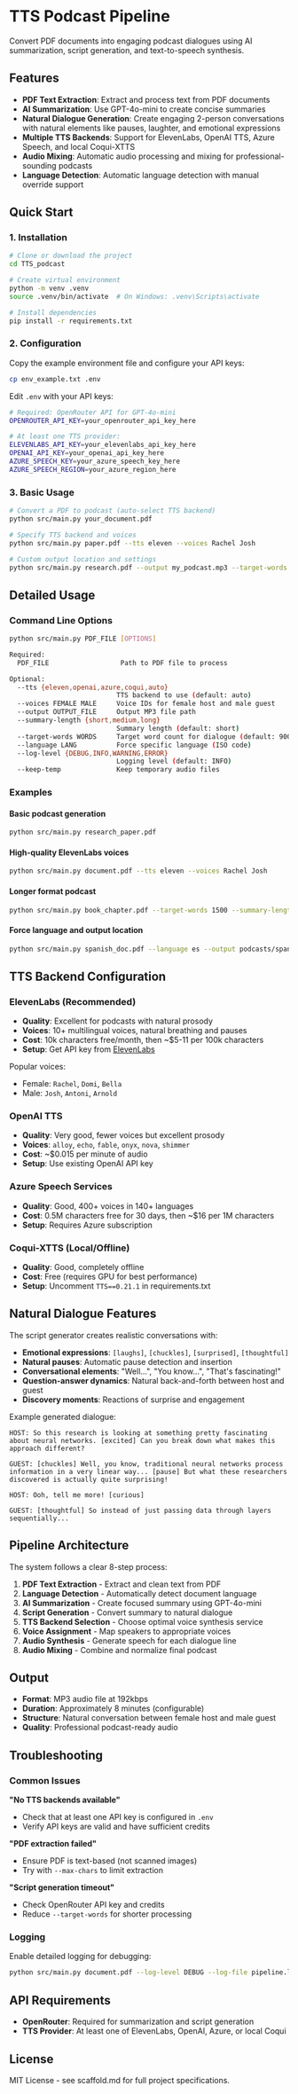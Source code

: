 # TTS Podcast Pipeline

Convert PDF documents into engaging podcast dialogues using AI summarization, script generation, and text-to-speech synthesis.

## Features

- **PDF Text Extraction**: Extract and process text from PDF documents
- **AI Summarization**: Use GPT-4o-mini to create concise summaries
- **Natural Dialogue Generation**: Create engaging 2-person conversations with natural elements like pauses, laughter, and emotional expressions
- **Multiple TTS Backends**: Support for ElevenLabs, OpenAI TTS, Azure Speech, and local Coqui-XTTS
- **Audio Mixing**: Automatic audio processing and mixing for professional-sounding podcasts
- **Language Detection**: Automatic language detection with manual override support

## Quick Start

### 1. Installation

```bash
# Clone or download the project
cd TTS_podcast

# Create virtual environment
python -m venv .venv
source .venv/bin/activate  # On Windows: .venv\Scripts\activate

# Install dependencies
pip install -r requirements.txt
```

### 2. Configuration

Copy the example environment file and configure your API keys:

```bash
cp env_example.txt .env
```

Edit `.env` with your API keys:

```bash
# Required: OpenRouter API for GPT-4o-mini
OPENROUTER_API_KEY=your_openrouter_api_key_here

# At least one TTS provider:
ELEVENLABS_API_KEY=your_elevenlabs_api_key_here
OPENAI_API_KEY=your_openai_api_key_here
AZURE_SPEECH_KEY=your_azure_speech_key_here
AZURE_SPEECH_REGION=your_azure_region_here
```

### 3. Basic Usage

```bash
# Convert a PDF to podcast (auto-select TTS backend)
python src/main.py your_document.pdf

# Specify TTS backend and voices
python src/main.py paper.pdf --tts eleven --voices Rachel Josh

# Custom output location and settings
python src/main.py research.pdf --output my_podcast.mp3 --target-words 1200
```

## Detailed Usage

### Command Line Options

```bash
python src/main.py PDF_FILE [OPTIONS]

Required:
  PDF_FILE                  Path to PDF file to process

Optional:
  --tts {eleven,openai,azure,coqui,auto}
                           TTS backend to use (default: auto)
  --voices FEMALE MALE     Voice IDs for female host and male guest
  --output OUTPUT_FILE     Output MP3 file path
  --summary-length {short,medium,long}
                           Summary length (default: short)
  --target-words WORDS     Target word count for dialogue (default: 900)
  --language LANG          Force specific language (ISO code)
  --log-level {DEBUG,INFO,WARNING,ERROR}
                           Logging level (default: INFO)
  --keep-temp              Keep temporary audio files
```

### Examples

#### Basic podcast generation
```bash
python src/main.py research_paper.pdf
```

#### High-quality ElevenLabs voices
```bash
python src/main.py document.pdf --tts eleven --voices Rachel Josh
```

#### Longer format podcast
```bash
python src/main.py book_chapter.pdf --target-words 1500 --summary-length medium
```

#### Force language and output location
```bash
python src/main.py spanish_doc.pdf --language es --output podcasts/spanish_episode.mp3
```

## TTS Backend Configuration

### ElevenLabs (Recommended)
- **Quality**: Excellent for podcasts with natural prosody
- **Voices**: 10+ multilingual voices, natural breathing and pauses
- **Cost**: 10k characters free/month, then ~$5-11 per 100k characters
- **Setup**: Get API key from [ElevenLabs](https://elevenlabs.io)

Popular voices:
- Female: `Rachel`, `Domi`, `Bella`
- Male: `Josh`, `Antoni`, `Arnold`

### OpenAI TTS
- **Quality**: Very good, fewer voices but excellent prosody
- **Voices**: `alloy`, `echo`, `fable`, `onyx`, `nova`, `shimmer`
- **Cost**: ~$0.015 per minute of audio
- **Setup**: Use existing OpenAI API key

### Azure Speech Services
- **Quality**: Good, 400+ voices in 140+ languages
- **Cost**: 0.5M characters free for 30 days, then ~$16 per 1M characters
- **Setup**: Requires Azure subscription

### Coqui-XTTS (Local/Offline)
- **Quality**: Good, completely offline
- **Cost**: Free (requires GPU for best performance)
- **Setup**: Uncomment `TTS==0.21.1` in requirements.txt

## Natural Dialogue Features

The script generator creates realistic conversations with:

- **Emotional expressions**: `[laughs]`, `[chuckles]`, `[surprised]`, `[thoughtful]`
- **Natural pauses**: Automatic pause detection and insertion
- **Conversational elements**: "Well...", "You know...", "That's fascinating!"
- **Question-answer dynamics**: Natural back-and-forth between host and guest
- **Discovery moments**: Reactions of surprise and engagement

Example generated dialogue:
```
HOST: So this research is looking at something pretty fascinating about neural networks. [excited] Can you break down what makes this approach different?

GUEST: [chuckles] Well, you know, traditional neural networks process information in a very linear way... [pause] But what these researchers discovered is actually quite surprising!

HOST: Ooh, tell me more! [curious]

GUEST: [thoughtful] So instead of just passing data through layers sequentially...
```

## Pipeline Architecture

The system follows a clear 8-step process:

1. **PDF Text Extraction** - Extract and clean text from PDF
2. **Language Detection** - Automatically detect document language
3. **AI Summarization** - Create focused summary using GPT-4o-mini
4. **Script Generation** - Convert summary to natural dialogue
5. **TTS Backend Selection** - Choose optimal voice synthesis service
6. **Voice Assignment** - Map speakers to appropriate voices
7. **Audio Synthesis** - Generate speech for each dialogue line
8. **Audio Mixing** - Combine and normalize final podcast

## Output

- **Format**: MP3 audio file at 192kbps
- **Duration**: Approximately 8 minutes (configurable)
- **Structure**: Natural conversation between female host and male guest
- **Quality**: Professional podcast-ready audio

## Troubleshooting

### Common Issues

**"No TTS backends available"**
- Check that at least one API key is configured in `.env`
- Verify API keys are valid and have sufficient credits

**"PDF extraction failed"**
- Ensure PDF is text-based (not scanned images)
- Try with `--max-chars` to limit extraction

**"Script generation timeout"**
- Check OpenRouter API key and credits
- Reduce `--target-words` for shorter processing

### Logging

Enable detailed logging for debugging:

```bash
python src/main.py document.pdf --log-level DEBUG --log-file pipeline.log
```

## API Requirements

- **OpenRouter**: Required for summarization and script generation
- **TTS Provider**: At least one of ElevenLabs, OpenAI, Azure, or local Coqui

## License

MIT License - see scaffold.md for full project specifications. 